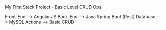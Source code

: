 My First Stack Project - Basic Level CRUD Ops.

Front-End --> Angular JS
Back-End --> Java Spring Boot (Rest)
Database --> MySQL
Actions --> Basic CRUD
